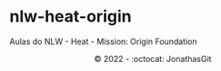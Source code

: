 # nlw-heat-origin
Aulas do NLW - Heat - Mission: Origin Foundation <br>


<p align="center">©️ 2022 - :octocat: JonathasGit</p>
